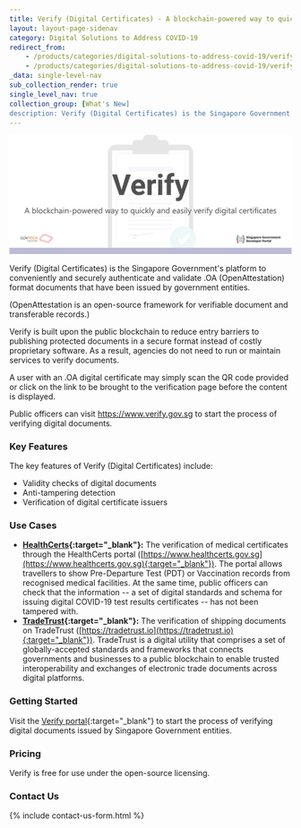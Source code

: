 ```yaml
---
title: Verify (Digital Certificates) - A blockchain-powered way to quickly and easily verify digital certificates
layout: layout-page-sidenav
category: Digital Solutions to Address COVID-19
redirect_from:
    - /products/categories/digital-solutions-to-address-covid-19/verify-digital-certificates/
    - /products/categories/digital-solutions-to-address-covid-19/verify-digital-certificates.html
_data: single-level-nav
sub_collection_render: true
single_level_nav: true
collection_group: [What's New]
description: Verify (Digital Certificates) is the Singapore Government's trusted government verifier for OpenAttestation (.OA) files.
---
```


![Verify header banner](/assets/img/verify-headerbanner.png)

Verify (Digital Certificates) is the Singapore Government's platform to conveniently and securely authenticate and validate .OA (OpenAttestation) format documents that have been issued by government entities.
	
(OpenAttestation is an open-source framework for verifiable document and transferable records.)                             

Verify is built upon the public blockchain to reduce entry barriers to publishing protected documents in a secure format instead of costly proprietary software. As a result, agencies do not need to run or maintain services to verify documents.

A user with an .OA digital certificate may simply scan the QR code provided or click on the link to be brought to the verification page before the content is displayed.

Public officers can visit <https://www.verify.gov.sg> to start the process of verifying digital documents.

### Key Features

The key features of Verify (Digital Certificates) include:
- Validity checks of digital documents
- Anti-tampering detection
- Verification of digital certificate issuers

### Use Cases

- **[HealthCerts](https://www.developer.tech.gov.sg/products/categories/digital-solutions-to-address-covid-19/healthcerts/overview.html){:target="_blank"}:** The verification of medical certificates through the HealthCerts portal ([https://www.healthcerts.gov.sg](https://www.healthcerts.gov.sg){:target="_blank"}). The portal allows travellers to show Pre-Departure Test (PDT) or Vaccination records from recognised medical facilities. At the same time, public officers can check that the information -- a set of digital standards and schema for issuing digital COVID-19 test results certificates -- has not been tampered with.
- **[TradeTrust](https://www.developer.tech.gov.sg/products/categories/blockchain/tradetrust/overview.html){:target="_blank"}:** The verification of shipping documents on TradeTrust ([https://tradetrust.io](https://tradetrust.io){:target="_blank"}). TradeTrust is a digital utility that comprises a set of globally-accepted standards and frameworks that connects governments and businesses to a public blockchain to enable trusted interoperability and exchanges of electronic trade documents across digital platforms.

### Getting Started

Visit the [Verify portal](https://www.verify.gov.sg/){:target="_blank"} to start the process of verifying digital documents issued by Singapore Government entities.

### Pricing

Verify is free for use under the open-source licensing.

### Contact Us

{% include contact-us-form.html %}

